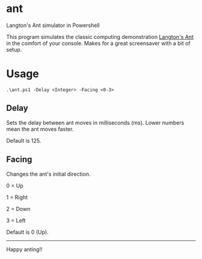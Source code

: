 # ant
Langton's Ant simulator in Powershell

This program simulates the classic computing demonstration [Langton's Ant](https://en.wikipedia.org/wiki/Langton's_ant) in the comfort of your console. Makes for a great screensaver with a bit of setup.

# Usage
`.\ant.ps1 -Delay <Integer> -Facing <0-3>`

## Delay
Sets the delay between ant moves in milliseconds (ms). Lower numbers mean the ant moves faster.

Default is 125.

## Facing
Changes the ant's initial direction.

0 = Up

1 = Right

2 = Down

3 = Left

Default is 0 (Up).

---------
Happy anting!!
